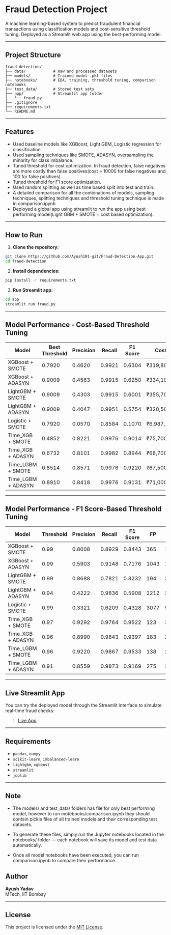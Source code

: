 
# Fraud Detection Project

A machine learning-based system to predict fraudulent financial transactions using classification models and cost-sensitive threshold tuning. Deployed as a Streamlit web app using the best-performing model.

---

## Project Structure

```
fraud-detection/
├── data/            # Raw and processed datasets
├── models/          # Trained model .pkl files
├── notebooks/       # EDA, training, threshold tuning, comparison notebooks
├── test_data/       # Stored test sets
├── app/             # Streamlit app folder
│   └── fraud.py
├── .gitignore
├── requirements.txt
└── README.md
```

---

## Features

- Used baseline models like XGBoost, Light GBM, Logistic regression for classification.
- Used sampling techniques like SMOTE, ADASYN, oversampling the minority for class imbalance.
- Tuned threshold for cost optimization. In fraud detection, false negatives are more costly than false positives(cost = 10000 for false negatives and 100 for false positives).
- Tuned threshold for F1 score optimization.
- Used random splitting as well as time based split into test and train.
- A detailed comparison for all the combinations of models, sampling techniques, splitting techniques and threshold tuning technique is made in comparison.ipynb
- Deployed a global app using streamlit to run the app using best performing model(Light GBM + SMOTE + cost based optimization).


---

## How to Run

1. **Clone the repository:**
```bash
git clone https://github.com/Ayush101-git/Fraud-Detection-App.git
cd fraud-detection
```

2. **Install dependencies:**
```bash
pip install -r requirements.txt
```

3. **Run Streamlit app:**
```bash
cd app
streamlit run fraud.py
```

---

## Model Performance - Cost-Based Threshold Tuning

| Model                 | Best Threshold | Precision | Recall  | F1 Score | Cost      |
|----------------------|----------------|-----------|---------|----------|-----------|
| XGBoost + SMOTE      | 0.7920         | 0.4620    | 0.9921  | 0.6304   | ₹319,800  |
| XGBoost + ADASYN     | 0.9009         | 0.4563    | 0.9915  | 0.6250   | ₹334,100  |
| LightGBM + SMOTE     | 0.9009         | 0.4303    | 0.9915  | 0.6001   | ₹355,700  |
| LightGBM + ADASYN    | 0.9009         | 0.4047    | 0.9951  | 0.5754   | ₹320,500  |
| Logistic + SMOTE     | 0.7920         | 0.0570    | 0.8584  | 0.1070   | ₹6,987,200|
| Time_XGB + SMOTE     | 0.4852         | 0.8221    | 0.9976  | 0.9014   | ₹75,700   |
| Time_XGB + ADASYN    | 0.6732         | 0.8101    | 0.9982  | 0.8944   | ₹68,700   |
| Time_LGBM + SMOTE    | 0.8514         | 0.8571    | 0.9976  | 0.9220   | ₹67,500   |
| Time_LGBM + ADASYN   | 0.8910         | 0.8418    | 0.9976  | 0.9131   | ₹71,000   |

---

## Model Performance - F1 Score-Based Threshold Tuning

| Model                 | Threshold | Precision | Recall  | F1 Score | FP    | FN   | Cost      |
|----------------------|-----------|-----------|---------|----------|-------|------|-----------|
| XGBoost + SMOTE      | 0.99      | 0.8008    | 0.8929  | 0.8443   | 365   | 176  | ₹1,796,500 |
| XGBoost + ADASYN     | 0.99      | 0.5903    | 0.9148  | 0.7176   | 1043  | 140  | ₹1,504,300 |
| LightGBM + SMOTE     | 0.99      | 0.8688    | 0.7821  | 0.8232   | 194   | 358  | ₹3,599,400 |
| LightGBM + ADASYN    | 0.94      | 0.4222    | 0.9836  | 0.5908   | 2212  | 27   | ₹491,200   |
| Logistic + SMOTE     | 0.99      | 0.3321    | 0.6209  | 0.4328   | 3077  | 934  | ₹9,647,700 |
| Time_XGB + SMOTE     | 0.97      | 0.9292    | 0.9764  | 0.9522   | 123   | 39   | ₹402,300   |
| Time_XGB + ADASYN    | 0.96      | 0.8990    | 0.9843  | 0.9397   | 183   | 26   | ₹278,300   |
| Time_LGBM + SMOTE    | 0.96      | 0.9220    | 0.9867  | 0.9533   | 138   | 22   | ₹233,800   |
| Time_LGBM + ADASYN   | 0.91      | 0.8559    | 0.9873  | 0.9169   | 275   | 21   | ₹237,500   |

---

## Live Streamlit App

You can try the deployed model through the Streamlit interface to simulate real-time fraud checks:

>  [Live App](https://your-app-name.streamlit.app)  


---

##  Requirements

- `pandas`, `numpy`
- `scikit-learn`, `imbalanced-learn`
- `lightgbm`, `xgboost`
- `streamlit`
- `joblib`

---

## Note
- The models/ and test_data/ folders has file for only best performing model, however to run motebooks/comparison.ipynb they should contain pickle files of all trained models and their corresponding test datasets.

- To generate these files, simply run the Jupyter notebooks located in the notebooks/ folder — each notebook will save its model and test data automatically.

- Once all model notebooks have been executed, you can run comparison.ipynb to compare their performance.

##  Author

**Ayush Yadav**  
MTech, IIT Bombay  

---

##  License

This project is licensed under the [MIT License](LICENSE).
